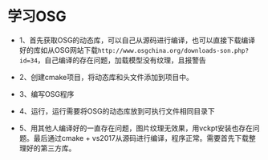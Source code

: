 # 学习OSG
- 1、首先获取OSG的动态库，可以自己从源码进行编译，也可以直接下载编译好的库如从OSG网站下载`http://www.osgchina.org/downloads-son.php?id=34`，自己编译的存在问题，加载模型没有纹理，且报警告
- 2、创建cmake项目，将动态库和头文件添加到项目中。
- 3、编写OSG程序
- 4、运行，运行需要将OSG的动态库放到可执行文件相同目录下

- 5、用其他人编译好的一直存在问题，图片纹理无效果，用vckpt安装也存在问题。最后通过cmake + vs2017从源码进行编译，程序正常。需要首先下载整理好的第三方库。
